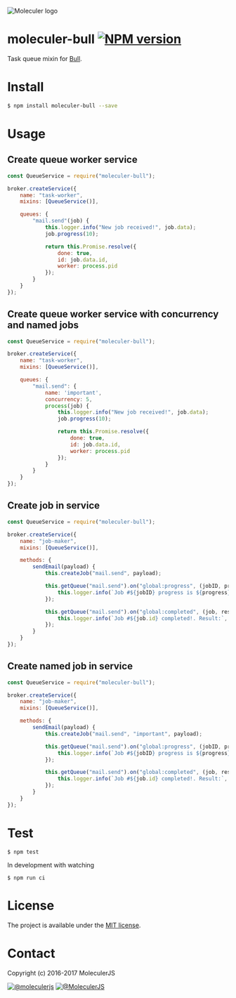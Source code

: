![Moleculer logo](http://moleculer.services/images/banner.png)

# moleculer-bull [![NPM version](https://img.shields.io/npm/v/moleculer-bull.svg)](https://www.npmjs.com/package/moleculer-bull)

Task queue mixin for [Bull](https://github.com/OptimalBits/bull).

# Install

```bash
$ npm install moleculer-bull --save
```

# Usage

## Create queue worker service
```js
const QueueService = require("moleculer-bull");

broker.createService({
    name: "task-worker",
    mixins: [QueueService()],

    queues: {
        "mail.send"(job) {
            this.logger.info("New job received!", job.data);
            job.progress(10);

            return this.Promise.resolve({
                done: true,
                id: job.data.id,
                worker: process.pid
            });
        }
    }
});
```

## Create queue worker service with concurrency and named jobs
```js
const QueueService = require("moleculer-bull");

broker.createService({
    name: "task-worker",
    mixins: [QueueService()],

    queues: {
        "mail.send": {
            name: 'important',
            concurrency: 5,
            process(job) {
                this.logger.info("New job received!", job.data);
                job.progress(10);

                return this.Promise.resolve({
                    done: true,
                    id: job.data.id,
                    worker: process.pid
                });
            }
        }
    }
});
```

## Create job in service
```js
const QueueService = require("moleculer-bull");

broker.createService({
    name: "job-maker",
    mixins: [QueueService()],

    methods: {
        sendEmail(payload) {
            this.createJob("mail.send", payload);

            this.getQueue("mail.send").on("global:progress", (jobID, progress) => {
                this.logger.info(`Job #${jobID} progress is ${progress}%`);
            });

            this.getQueue("mail.send").on("global:completed", (job, res) => {
                this.logger.info(`Job #${job.id} completed!. Result:`, res);
            });
        }
    }
});
```

## Create named job in service
```js
const QueueService = require("moleculer-bull");

broker.createService({
    name: "job-maker",
    mixins: [QueueService()],

    methods: {
        sendEmail(payload) {
            this.createJob("mail.send", "important", payload);

            this.getQueue("mail.send").on("global:progress", (jobID, progress) => {
                this.logger.info(`Job #${jobID} progress is ${progress}%`);
            });

            this.getQueue("mail.send").on("global:completed", (job, res) => {
                this.logger.info(`Job #${job.id} completed!. Result:`, res);
            });
        }
    }
});
```

# Test
```
$ npm test
```

In development with watching

```
$ npm run ci
```

# License
The project is available under the [MIT license](https://tldrlegal.com/license/mit-license).

# Contact
Copyright (c) 2016-2017 MoleculerJS

[![@moleculerjs](https://img.shields.io/badge/github-moleculerjs-green.svg)](https://github.com/moleculerjs) [![@MoleculerJS](https://img.shields.io/badge/twitter-MoleculerJS-blue.svg)](https://twitter.com/MoleculerJS)
